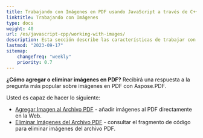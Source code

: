 ```yaml
---
title: Trabajando con Imágenes en PDF usando JavaScript a través de C++
linktitle: Trabajando con Imágenes
type: docs
weight: 40
url: /es/javascript-cpp/working-with-images/
description: Esta sección describe las características de trabajar con imágenes en un archivo PDF usando JavaScript a través de C++.
lastmod: "2023-09-17"
sitemap:
    changefreq: "weekly"
    priority: 0.7
---
```


**¿Cómo agregar o eliminar imágenes en PDF?** Recibirá una respuesta a la pregunta más popular sobre imágenes en PDF con Aspose.PDF.

Usted es capaz de hacer lo siguiente:

- [Agregar Imagen al Archivo PDF](/pdf/es/javascript-cpp/add-image-to-pdf/) - añadir imágenes al PDF directamente en la Web.
- [Eliminar Imágenes del Archivo PDF](/pdf/es/javascript-cpp/delete-images-from-pdf-file/) - consultar el fragmento de código para eliminar imágenes del archivo PDF.